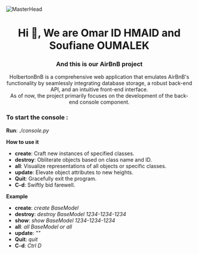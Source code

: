 ![MasterHead](https://cloudfront-eu-central-1.images.arcpublishing.com/le360/CCUVXYGTZBGBJDYZ47UIENUC54.jpg)
<h1 align="center">Hi 👋, We are Omar ID HMAID and Soufiane OUMALEK</h1>
<h3 align="center">And this is our AirBnB project</h3>
<p align="center" style{font-famly: geneva; }>
HolbertonBnB is a comprehensive web application that emulates AirBnB's functionality by seamlessly integrating database storage, a robust back-end API, and an intuitive front-end interface.<br>
As of now, the project primarily focuses on the development of the back-end console component.
</p>

<h3 align="left">To start the console :</h3>

__Run__: *./console.py*

__How to use it__
- **create**: Craft new instances of specified classes.
- **destroy**: Obliterate objects based on class name and ID.
- **all**: Visualize representations of all objects or specific classes.
- **update**: Elevate object attributes to new heights.
- **Quit**: Gracefully exit the program.
- **C-d**: Swiftly bid farewell.

__Example__
- **create**: *create BaseModel*
- **destroy**: *destroy BaseModel 1234-1234-1234*
- **show**: *show BaseModel 1234-1234-1234*
- **all**: *all BaseModel or all*
- **update**: *<class name> <id> <attribute name> "<attribute value>"*
- **Quit**: *quit*
- **C-d**: *Ctrl D*

 